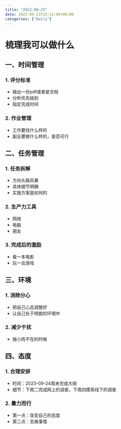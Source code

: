 ```yaml
---
title: "2023-09-23"
date: 2023-09-23T15:15:09+08:00
categories: ["Daily"]
---
```


# 梳理我可以做什么

## 一、时间管理

### 1. 评分标准

* 输出一份pdf或者是文档
* 分析优先级别
* 指定完成时间

### 2. 作业管理

* 工作要找什么样的
* 副业要做什么样的，是否可行

## 二、任务管理

### 1. 任务拆解

* 方向头脑风暴
* 具体细节明确
* 实施方案是如何的

### 2. 生产力工具

* 网络
* 电脑
* 朋友

### 3. 完成后的激励

* 看一本电影
* 玩一会游戏

## 三、环境

### 1. 消除分心

* 把自己心态调整好
* 让自己处于明朗的环境中

### 2. 减少干扰

* 施小肉不在的时候

## 四、态度

### 1. 合理安排

* 时间：2023-09-24周末完成大纲
* 细节：下周二完成网上的调查，下周四摸索线下的调查

### 2. 量力而行

* 第一点：改变自己的态度
* 第二点：去做事情
